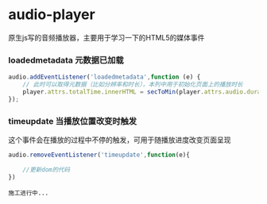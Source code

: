 # audio-player
原生js写的音频播放器，主要用于学习一下的HTML5的媒体事件

### loadedmetadata 元数据已加载
```javascript
audio.addEventListener('loadedmetadata',function (e) {
    // 此时可以取得元数据（比如分辨率和时长），本列中用于初始化页面上的播放时长
	player.attrs.totalTime.innerHTML = secToMin(player.attrs.audio.duration)
});
```
### timeupdate 当播放位置改变时触发
这个事件会在播放的过程中不停的触发，可用于随播放进度改变页面呈现
```javascript
audio.removeEventListener('timeupdate',function(e){
    
    //更新dom的代码
})
```

`施工进行中...`

